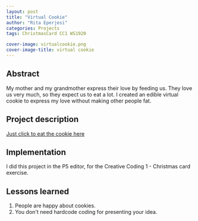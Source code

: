 ```yaml
---
layout: post
title: "Virtual Cookie"
author: "Rita Eperjesi"
categories: Projects
tags: ChristmasCard CC1 WS1920

cover-image: virtualcookie.png 
cover-image-title: virtual cookie
---
```


## Abstract
My mother and my grandmother express their love by feeding us. They love us very much, so they expect us to eat a lot. 
I created an edible virtual cookie to express my love without making other people fat. 

## Project description
[Just click to eat the cookie here](https://editor.p5js.org/eperjesirit@gmail.com/full/u7MrXMKRf)

## Implementation
I did this project in the P5 editor, for the Creative Coding 1 - Christmas card exercise.

## Lessons learned
1. People are happy about cookies.
2. You don't need hardcode coding for presenting your idea. 
